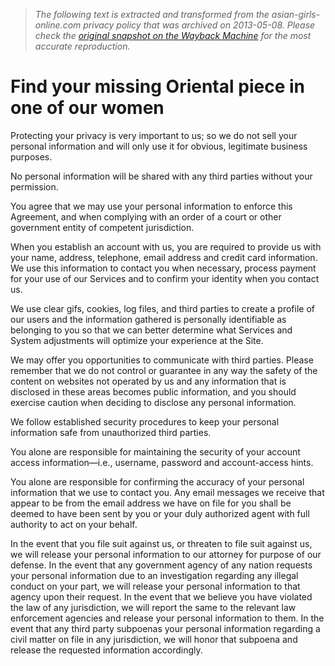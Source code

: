 > *The following text is extracted and transformed from the asian-girls-online.com privacy policy that was archived on 2013-05-08. Please check the [original snapshot on the Wayback Machine](https://web.archive.org/web/20130508163355id_/http%3A//www.asian-girls-online.com/privacy) for the most accurate reproduction.*

# Find your missing Oriental piece in one of our women

Protecting your privacy is very important to us; so we do not sell your personal information and will only use it for obvious, legitimate business purposes.

No personal information will be shared with any third parties without your permission.

You agree that we may use your personal information to enforce this Agreement, and when complying with an order of a court or other government entity of competent jurisdiction.

When you establish an account with us, you are required to provide us with your name, address, telephone, email address and credit card information. We use this information to contact you when necessary, process payment for your use of our Services and to confirm your identity when you contact us.

We use clear gifs, cookies, log files, and third parties to create a profile of our users and the information gathered is personally identifiable as belonging to you so that we can better determine what Services and System adjustments will optimize your experience at the Site.

We may offer you opportunities to communicate with third parties. Please remember that we do not control or guarantee in any way the safety of the content on websites not operated by us and any information that is disclosed in these areas becomes public information, and you should exercise caution when deciding to disclose any personal information.

We follow established security procedures to keep your personal information safe from unauthorized third parties.

You alone are responsible for maintaining the security of your account access information—i.e., username, password and account-access hints.

You alone are responsible for confirming the accuracy of your personal information that we use to contact you. Any email messages we receive that appear to be from the email address we have on file for you shall be deemed to have been sent by you or your duly authorized agent with full authority to act on your behalf.

In the event that you file suit against us, or threaten to file suit against us, we will release your personal information to our attorney for purpose of our defense. In the event that any government agency of any nation requests your personal information due to an investigation regarding any illegal conduct on your part, we will release your personal information to that agency upon their request. In the event that we believe you have violated the law of any jurisdiction, we will report the same to the relevant law enforcement agencies and release your personal information to them. In the event that any third party subpoenas your personal information regarding a civil matter on file in any jurisdiction, we will honor that subpoena and release the requested information accordingly.
